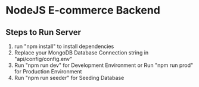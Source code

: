 #  **NodeJS E-commerce Backend**      

## Steps to Run Server

1. run "npm install" to install dependencies
1. Replace your MongoDB Database Connection string in "api/config/config.env"
1. Run "npm run dev" for Development Environment or Run "npm run prod" for Production Environment
1. Run "npm run seeder" for Seeding Database
